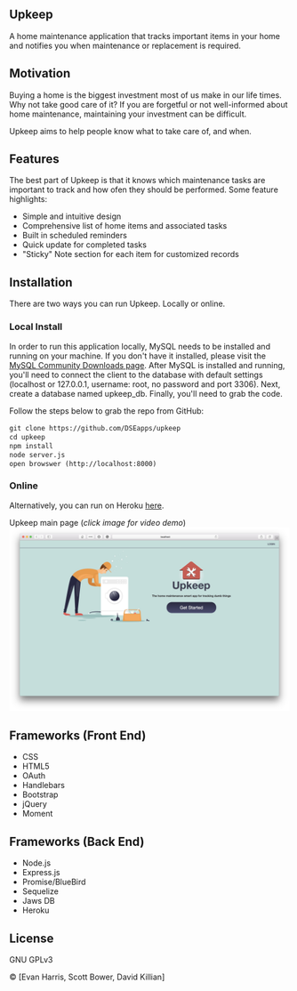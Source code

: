 ## Upkeep
A home maintenance application that tracks important items in your home and notifies you when maintenance or replacement is required.

## Motivation
Buying a home is the biggest investment most of us make in our life times. Why not take good care of it? If you are forgetful or not well-informed about home maintenance, maintaining your investment can be difficult.

Upkeep aims to help people know what to take care of, and when.

## Features
The best part of Upkeep is that it knows which maintenance tasks are important to track and how ofen they should be performed.  Some feature highlights:
 * Simple and intuitive design
 * Comprehensive list of home items and associated tasks
 * Built in scheduled reminders
 * Quick update for completed tasks
 * "Sticky" Note section for each item for customized records

## Installation

There are two ways you can run Upkeep.  Locally or online.

### Local Install
In order to run this application locally, MySQL needs to be installed and running on your machine.  If you don't have it installed, please visit the [MySQL Community Downloads page](https://dev.mysql.com/downloads/).  After MySQL is installed and running, you'll need to connect the client to the database with default settings (localhost or 127.0.0.1, username: root, no password and port 3306).  Next, create a database named upkeep_db.  Finally, you'll need to grab the code.


Follow the steps below to grab the repo from GitHub:
```
git clone https://github.com/DSEapps/upkeep
cd upkeep
npm install
node server.js
open browswer (http://localhost:8000)
```

### Online
Alternatively, you can run on Heroku [here](https://upkeepapp.herokuapp.com).

Upkeep main page (*click image for video demo*)
 [![Watch the video](/public/images/index.jpeg)](https://youtu.be/WEyPEk8pmXg)


## Frameworks (Front End)
* CSS
* HTML5
* OAuth
* Handlebars
* Bootstrap
* jQuery
* Moment

## Frameworks (Back End)
* Node.js
* Express.js
* Promise/BlueBird
* Sequelize
* Jaws DB
* Heroku

## License
GNU GPLv3

© [Evan Harris, Scott Bower, David Killian]